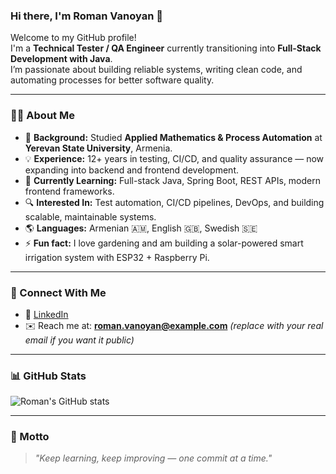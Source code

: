 ### Hi there, I'm Roman Vanoyan 👋

Welcome to my GitHub profile!  
I'm a **Technical Tester / QA Engineer** currently transitioning into **Full-Stack Development with Java**.  
I’m passionate about building reliable systems, writing clean code, and automating processes for better software quality.

---

### 👨‍💻 About Me
- 🎯 **Background:** Studied **Applied Mathematics & Process Automation** at **Yerevan State University**, Armenia.
- 💡 **Experience:** 12+ years in testing, CI/CD, and quality assurance — now expanding into backend and frontend development.
- 🌱 **Currently Learning:** Full-stack Java, Spring Boot, REST APIs, modern frontend frameworks.
- 🔍 **Interested In:** Test automation, CI/CD pipelines, DevOps, and building scalable, maintainable systems.
- 🌎 **Languages:** Armenian 🇦🇲, English 🇬🇧, Swedish 🇸🇪
- ⚡ **Fun fact:** I love gardening and am building a solar-powered smart irrigation system with ESP32 + Raspberry Pi.

---

### 🤝 Connect With Me
- 💼 [LinkedIn](https://www.linkedin.com/in/roman-vanoyan)
- ✉️ Reach me at: **roman.vanoyan@example.com** *(replace with your real email if you want it public)*

---

### 📊 GitHub Stats
![Roman's GitHub stats](https://github-readme-stats.vercel.app/api?username=rvromaitalia&show_icons=true&theme=tokyonight)

---

### 🌱 Motto
> *"Keep learning, keep improving — one commit at a time."*
